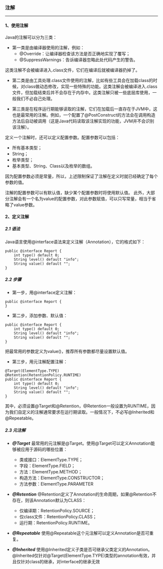 ### 注解

---

#### 1、使用注解
Java的注解可以分为三类：
- 第一类是由编译器使用的注解，例如：
  - @Override：让编译器检查该方法是否正确地实现了覆写；
  - @SuppressWarnings：告诉编译器忽略此处代码产生的警告。
  
这类注解不会被编译进入.class文件，它们在编译后就被编译器扔掉了。

- 第二类是由工具处理.class文件使用的注解，比如有些工具会在加载class的时候，对class做动态修改，实现一些特殊的功能。这类注解会被编译进入.class文件，但加载结束后并不会存在于内存中。这类注解只被一些底层库使用，一般我们不必自己处理。

- 第三类是在程序运行期能够读取的注解，它们在加载后一直存在于JVM中，这也是最常用的注解。例如，一个配置了@PostConstruct的方法会在调用构造方法后自动被调用（这是Java代码读取该注解实现的功能，JVM并不会识别该注解）。

定义一个注解时，还可以定义配置参数。配置参数可以包括：
- 所有基本类型；
- String；
- 枚举类型；
- 基本类型、String、Class以及枚举的数组。

因为配置参数必须是常量，所以，上述限制保证了注解在定义时就已经确定了每个参数的值。

注解的配置参数可以有默认值，缺少某个配置参数时将使用默认值。
此外，大部分注解会有一个名为value的配置参数，对此参数赋值，可以只写常量，相当于省略了value参数。

#### 2、定义注解
##### 2.1 语法
Java语言使用@interface语法来定义注解（Annotation），它的格式如下：
```aiignore
public @interface Report {
    int type() default 0;
    String level() default "info";
    String value() default "";
}
```
##### 2.2 步骤
- 第一步，用@interface定义注解：
```aiignore
public @interface Report {
}
```

- 第二步，添加参数、默认值：
```aiignore
public @interface Report {
    int type() default 0;
    String level() default "info";
    String value() default "";
}
```
把最常用的参数定义为value()，推荐所有参数都尽量设置默认值。

- 第三步，用元注解配置注解：
```aiignore
@Target(ElementType.TYPE)
@Retention(RetentionPolicy.RUNTIME)
public @interface Report {
    int type() default 0;
    String level() default "info";
    String value() default "";
}
```
其中，必须设置@Target和@Retention，@Retention一般设置为RUNTIME，因为我们自定义的注解通常要求在运行期读取。一般情况下，不必写@Inherited和@Repeatable。

##### 2.3 元注解
- ***@Target***
最常用的元注解是@Target。使用@Target可以定义Annotation能够被应用于源码的哪些位置：
  - 类或接口：ElementType.TYPE；
  - 字段：ElementType.FIELD；
  - 方法：ElementType.METHOD；
  - 构造方法：ElementType.CONSTRUCTOR；
  - 方法参数：ElementType.PARAMETER

- ***@Retention***
@Retention定义了Annotation的生命周期，如果@Retention不存在，则该Annotation默认为CLASS：
  - 仅编译期：RetentionPolicy.SOURCE；
  - 仅class文件：RetentionPolicy.CLASS；
  - 运行期：RetentionPolicy.RUNTIME。

- ***@Repeatable***
  使用@Repeatable这个元注解可以定义Annotation是否可重复。

- ***@Inherited***
  使用@Inherited定义子类是否可继承父类定义的Annotation。@Inherited仅针对@Target(ElementType.TYPE)类型的annotation有效，并且仅针对class的继承，对interface的继承无效


